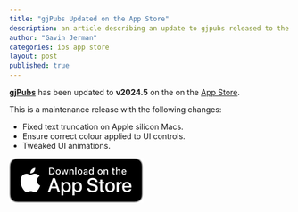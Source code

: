 ```yaml
---
title: "gjPubs Updated on the App Store"
description: an article describing an update to gjpubs released to the app store
author: "Gavin Jerman"
categories: ios app store
layout: post
published: true
---
```


[**gjPubs**](/gjPubs) has been updated to **v2024.5** on the on the [App Store](https://apps.apple.com/gb/app/gjpubs/id6475642254?platform=iphone).  


This is a maintenance release with the following changes:
- Fixed text truncation on Apple silicon Macs.
- Ensure correct colour applied to UI controls.
- Tweaked UI animations.

[![download](/images/Download_on_the_App_Store_Badge_US-UK_RGB_blk_092917.svg)](https://apps.apple.com/gb/app/gjpubs/id6475642254?platform=iphone)
